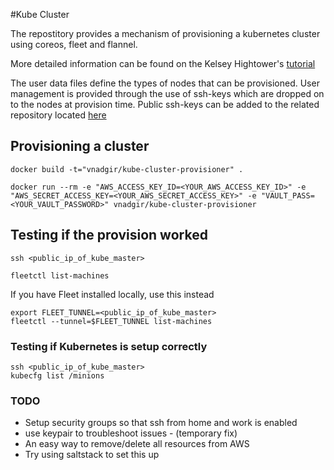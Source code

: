 #Kube Cluster

The repostitory provides a mechanism of provisioning a kubernetes cluster using coreos, fleet and flannel. 

More detailed information can be found on the Kelsey Hightower's [tutorial](https://github.com/kelseyhightower/kubernetes-fleet-tutorial)

The user data files define the types of nodes that can be provisioned. User management is provided through the use of ssh-keys which are dropped on to the nodes at provision time. Public ssh-keys can be added to the related repository located [here](https://github.com/vnadgir-ef/public-keys) 

## Provisioning a cluster
	docker build -t="vnadgir/kube-cluster-provisioner" .

	docker run --rm -e "AWS_ACCESS_KEY_ID=<YOUR_AWS_ACCESS_KEY_ID>" -e "AWS_SECRET_ACCESS_KEY=<YOUR_AWS_SECRET_ACCESS_KEY>" -e "VAULT_PASS=<YOUR_VAULT_PASSWORD>" vnadgir/kube-cluster-provisioner 
	
	
## Testing if the provision worked
	ssh <public_ip_of_kube_master>
	
	fleetctl list-machines


If you have Fleet installed locally, use this instead 

	export FLEET_TUNNEL=<public_ip_of_kube_master>
	fleetctl --tunnel=$FLEET_TUNNEL list-machines
	
### Testing if Kubernetes is setup correctly

	ssh <public_ip_of_kube_master>
	kubecfg list /minions
	
### TODO
* Setup security groups so that ssh from home and work is enabled
* use keypair to troubleshoot issues - (temporary fix)
* An easy way to remove/delete all resources from AWS
* Try using saltstack to set this up
